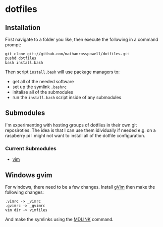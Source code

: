 dotfiles
============

Installation
------------

First navigate to a folder you like, then execute the following in a command prompt:

    git clone git://github.com/nathanrosspowell/dotfiles.git
    pushd dotfiles
    bash install.bash
    

Then script `install.bash` will use package managers to:
* get all of the needed software
* set up the symlink `.bashrc`
* initalise all of the submodules
* run the `install.bash` script inside of any submodules


Submodules
----------

I'm experimenting with hosting groups of dotfiles in their own git reposiroties.
The idea is that I can use them idividually if needed e.g. on a raspberry pi I might not want to install all of the dotfile configuration.

### Current Submodules

* [vim](https://github.com/nathanrosspowell/vim) 



Windows gvim
------------

For windows, there need to be a few changes.
Install [gVim](http://www.vim.org/download.php) then make the following changes:

    .vimrc -> _vimrc
    .gvimrc -> _gvimrc
    vim dir -> vimfiles
    
And make the symlinks using the [MDLINK](http://technet.microsoft.com/en-us/library/cc753194(WS.10).aspxi) command.
